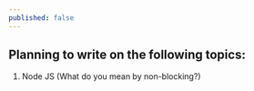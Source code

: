 ```yaml
---
published: false
---
```

## Planning to write on the following topics:

1. Node JS (What do you mean by non-blocking?)
